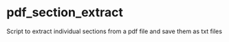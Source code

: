 # pdf_section_extract
Script to extract individual sections from a pdf file and save them as txt files
